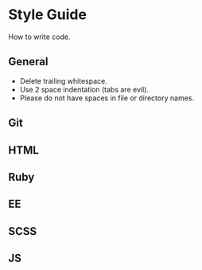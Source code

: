 Style Guide
==============

How to write code.




General
-------

* Delete trailing whitespace.
* Use 2 space indentation (tabs are evil).
* Please do not have spaces in file or directory names.

Git
-------




HTML
-------




Ruby
-------




EE
-------




SCSS
-------



JS
-------

